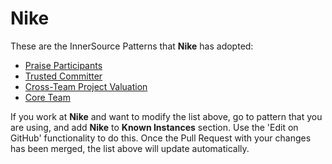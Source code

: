 # Nike

These are the InnerSource Patterns that **Nike** has adopted:

* [Praise Participants](../patterns/2-structured/praise-participants.md)
* [Trusted Committer](../patterns/2-structured/trusted-committer.md)
* [Cross-Team Project Valuation](../patterns/2-structured/crossteam-project-valuation.md)
* [Core Team](../patterns/2-structured/core-team.md)

If you work at **Nike** and want to modify the list above, go to pattern that you are using, and add **Nike** to **Known Instances** section.
Use the 'Edit on GitHub' functionality to do this.
Once the Pull Request with your changes has been merged, the list above will update automatically.
